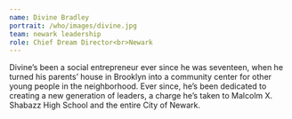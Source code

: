 ```yaml
---
name: Divine Bradley
portrait: /who/images/divine.jpg
team: newark leadership
role: Chief Dream Director<br>Newark
---
```


Divine’s been a social entrepreneur ever since he was seventeen, when he turned his parents’ house in Brooklyn into a community center for other young people in the neighborhood. Ever since, he’s been dedicated to creating a new generation of leaders, a charge he’s taken to Malcolm X. Shabazz High School and the entire City of Newark.